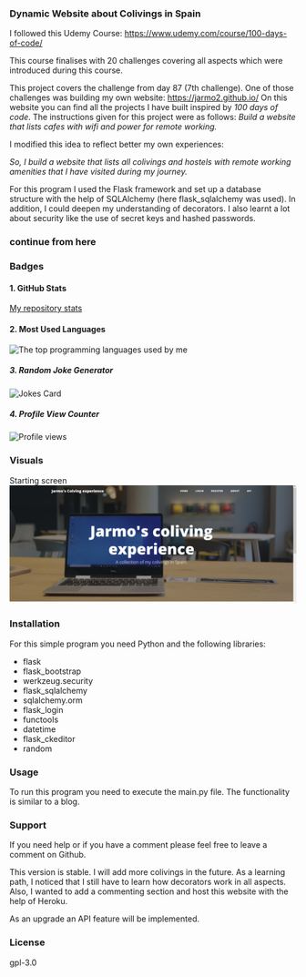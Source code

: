 ### Dynamic Website about Colivings in Spain

I followed this Udemy Course: https://www.udemy.com/course/100-days-of-code/

This course finalises with 20 challenges covering all aspects which were introduced during this course.

This project covers the challenge from day 87 (7th challenge). One of those challenges was building my own website:
https://jarmo2.github.io/ 
On this website you can find all the projects I have built inspired by _100 days of code_.
The instructions given for this project were as follows:
_Build a website that lists cafes with wifi and power for remote working._

I modified this idea to reflect better my own experiences:

_So, I build a website that lists all colivings and hostels with remote working amenities that I have visited during my journey._


For this program I used the Flask framework and set up a database structure with the help of SQLAlchemy (here flask_sqlalchemy was used).
In addition, I could deepen my understanding of decorators. 
I also learnt a lot about security like the use of secret keys and hashed passwords.

### continue from here

### Badges

#### 1. GitHub Stats
[My repository stats](https://github-readme-stats.vercel.app/api?username=Jarmo2&show_icons=true)
#### 2. Most Used Languages
![The top programming languages used by me](https://github-readme-stats.vercel.app/api/top-langs/?username=Jarmo2&theme=blue-green)

##### 3. Random Joke Generator
![Jokes Card](https://readme-jokes.vercel.app/api)

##### 4. Profile View Counter
![Profile views](https://komarev.com/ghpvc/?username=Jarmo2)


### Visuals
Starting screen
![screenshot.png](screenshot.png)


### Installation

For this simple program you need Python and the following libraries:
- flask
- flask_bootstrap 
- werkzeug.security 
- flask_sqlalchemy 
- sqlalchemy.orm 
- flask_login 
- functools 
- datetime 
- flask_ckeditor
- random


### Usage

To run this program you need to execute the main.py file. The functionality is similar to a blog.

### Support

If you need help or if you have a comment please feel free to leave a comment on Github.

This version is stable. I will add more colivings in the future.
As a learning path, I noticed that I still have to learn how decorators work in all aspects.
Also, I wanted to add a commenting section and host this website with the help of Heroku.

As an upgrade an API feature will be implemented.

### License

gpl-3.0